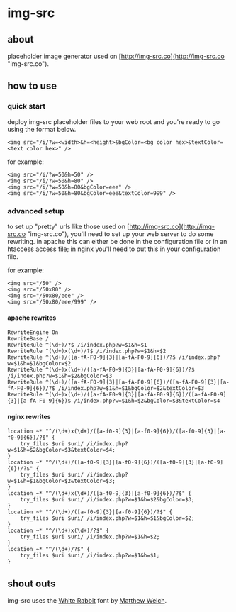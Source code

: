 # img-src #

## about ##

placeholder image generator used on [http://img-src.co](http://img-src.co "img-src.co").

## how to use ##

### quick start ###

deploy img-src placeholder files to your web root and you're ready to go using the format below.

    <img src="/i/?w=<width>&h=<height>&bgColor=<bg color hex>&textColor=<text color hex>" />

for example:

	<img src="/i/?w=50&h=50" />
	<img src="/i/?w=50&h=80" />
	<img src="/i/?w=50&h=80&bgColor=eee" />
	<img src="/i/?w=50&h=80&bgColor=eee&textColor=999" />

### advanced setup ###

to set up "pretty" urls like those used on [http://img-src.co](http://img-src.co "img-src.co"), you'll need to set up your web server to do some rewriting. in apache this can either be done in the configuration file or in an htaccess access file; in nginx you'll need to put this in your configuration file.

for example:

	<img src="/50" />
	<img src="/50x80" />
	<img src="/50x80/eee" />
	<img src="/50x80/eee/999" />

#### apache rewrites ####

	RewriteEngine On
	RewriteBase /
	RewriteRule ^(\d+)/?$ /i/index.php?w=$1&h=$1
	RewriteRule ^(\d+)x(\d+)/?$ /i/index.php?w=$1&h=$2
	RewriteRule ^(\d+)/([a-fA-F0-9]{3}|[a-fA-F0-9]{6})/?$ /i/index.php?w=$1&h=$1&bgColor=$2
	RewriteRule ^(\d+)x(\d+)/([a-fA-F0-9]{3}|[a-fA-F0-9]{6})/?$ /i/index.php?w=$1&h=$2&bgColor=$3
	RewriteRule ^(\d+)/([a-fA-F0-9]{3}|[a-fA-F0-9]{6})/([a-fA-F0-9]{3}|[a-fA-F0-9]{6})/?$ /i/index.php?w=$1&h=$1&bgColor=$2&textColor=$3
	RewriteRule ^(\d+)x(\d+)/([a-fA-F0-9]{3}|[a-fA-F0-9]{6})/([a-fA-F0-9]{3}|[a-fA-F0-9]{6})$ /i/index.php?w=$1&h=$2&bgColor=$3&textColor=$4

#### nginx rewrites ####

	location ~* "^/(\d+)x(\d+)/([a-f0-9]{3}|[a-f0-9]{6})/([a-f0-9]{3}|[a-f0-9]{6})/?$" {
	    try_files $uri $uri/ /i/index.php?w=$1&h=$2&bgColor=$3&textColor=$4;
	}
	location ~* "^/(\d+)/([a-f0-9]{3}|[a-f0-9]{6})/([a-f0-9]{3}|[a-f0-9]{6})/?$" {
	    try_files $uri $uri/ /i/index.php?w=$1&h=$1&bgColor=$2&textColor=$3;
	}
	location ~* "^/(\d+)x(\d+)/([a-f0-9]{3}|[a-f0-9]{6})/?$" {
	    try_files $uri $uri/ /i/index.php?w=$1&h=$2&bgColor=$3;
	}
	location ~* "^/(\d+)/([a-f0-9]{3}|[a-f0-9]{6})/?$" {
	    try_files $uri $uri/ /i/index.php?w=$1&h=$1&bgColor=$2;
	}
	location ~* "^/(\d+)x(\d+)/?$" {
	    try_files $uri $uri/ /i/index.php?w=$1&h=$2;
	}
	location ~* "^/(\d+)/?$" {
	    try_files $uri $uri/ /i/index.php?w=$1&h=$1;
	}

## shout outs ##

img-src uses the [White Rabbit](http://www.squaregear.net/fonts/whitrabt.shtml "White Rabbit") font by [Matthew Welch](http://www.squaregear.net/ "Matthew Welch").